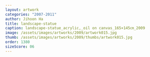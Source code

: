 ```yaml
---
layout: artwork
categories: "2007-2011"
author: Jihoon Ha
title: landscape-statue
caption: landscape-statue_acrylic,_oil on canvas_165×145㎝_2009
image: /assets/images/artworks/2009/artwork015.jpg
thumb: /assets/images/artworks/2009/thumbs/artwork015.jpg
order: 1380
sizeScore: 06
---
```

